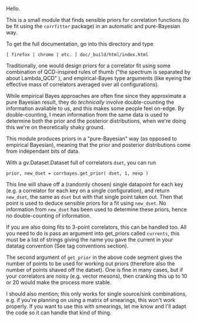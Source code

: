 
Hello.

This is a small module that finds sensible priors for correlation functions (to be fit using the ``corrfitter`` package)
in an automatic and pure-Bayesian way.

To get the full documentation, go into this directory and type

``[ firefox | chrome | etc. ] doc/_build/html/index.html``

Traditionally, one would design priors for a correlator fit using some combination of QCD-inspired rules of thumb
("the spectrum is separated by about Lambda_QCD" ), and empirical-Bayes type arguments
(like eyeing the effective mass of correlators averaged over all configurations). 

While empirical Bayes approaches are often fine since they approximate a pure Bayesian result, they do *technically* involve double-counting the information avaliable to us, and this makes some people feel on-edge. By double-counting, I mean information from the same data is used to determine both the prior and the posterior distributions, when we're doing this we're on theoretically shaky ground. 

This module produces priors in a "pure-Bayesian" way (as opposed to empirical Bayesian), meaning that the prior and posterior distributions come from independant bits of data.

With a gv.Dataset.Dataset full of correlators ``dset``, you can run

``prior, new_dset = corrbayes.get_prior( dset, 1, nexp )``

This line will shave off a (randomly chosen) single datapoint for each key (e.g. a correlator for each key on a single configuration), and return ``new_dset``, the same as ``dset`` but with that single point taken out. Then that point is used to deduce sensible priors for a fit using ``new_dset``. No information from ``new_dset`` has been used to determine these priors, hence no double-counting of information.

If you are also doing fits to 3-point correlators, this can be handled too. All you need to do is pass an argument into get_priors called
``currents``, this must be a list of strings giving the name you gave the current in your datatag convention (See tag conventions section).

The second argument of ``get_prior`` in the above code segment gives the number of points to be used for working out priors (therefore also the number of points shaved off the datset). One is fine in many cases, but if your correlators are noisy (e.g. vector mesons), then cranking this up to 10 or 20 would make the process more stable.

I should also mention; this only works for single source/sink combinations, e.g. if you're planning on using a matrix of smearings, this won't work properly. If you want to use this with smearings, let me know and I'll adapt the code so it can handle that kind of thing.
